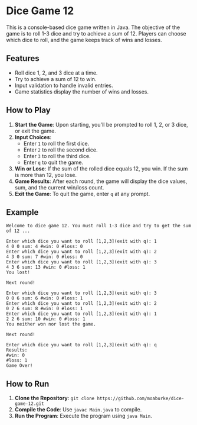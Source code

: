# Dice Game 12

This is a console-based dice game written in Java. The objective of the game is to roll 1-3 dice and try to achieve a sum of 12. Players can choose which dice to roll, and the game keeps track of wins and losses.

## Features

- Roll dice 1, 2, and 3 dice at a time.
- Try to achieve a sum of 12 to win.
- Input validation to handle invalid entries.
- Game statistics display the number of wins and losses.

## How to Play

1. **Start the Game**: Upon starting, you'll be prompted to roll 1, 2, or 3 dice, or exit the game.
2. **Input Choices**:
   - Enter `1` to roll the first dice.
   - Enter `2` to roll the second dice.
   - Enter `3` to roll the third dice.
   - Enter `q` to quit the game.
3. **Win or Lose**: If the sum of the rolled dice equals 12, you win. If the sum is more than 12, you lose.
4. **Game Results**: After each round, the game will display the dice values, sum, and the current win/loss count.
5. **Exit the Game**: To quit the game, enter `q` at any prompt.

## Example

```plaintext
Welcome to dice game 12. You must roll 1-3 dice and try to get the sum of 12 ...

Enter which dice you want to roll [1,2,3](exit with q): 1  
4 0 0 sum: 4 #win: 0 #loss: 0   
Enter which dice you want to roll [1,2,3](exit with q): 2  
4 3 0 sum: 7 #win: 0 #loss: 0   
Enter which dice you want to roll [1,2,3](exit with q): 3  
4 3 6 sum: 13 #win: 0 #loss: 1   
You lost!  

Next round!

Enter which dice you want to roll [1,2,3](exit with q): 3  
0 0 6 sum: 6 #win: 0 #loss: 1  
Enter which dice you want to roll [1,2,3](exit with q): 2  
0 2 6 sum: 8 #win: 0 #loss: 1  
Enter which dice you want to roll [1,2,3](exit with q): 1  
2 2 6 sum: 10 #win: 0 #loss: 1  
You neither won nor lost the game.  

Next round!

Enter which dice you want to roll [1,2,3](exit with q): q  
Results:  
#win: 0  
#loss: 1  
Game Over!
```

## How to Run

1. **Clone the Repository**: `git clone https://github.com/moaburke/dice-game-12.git`
2. **Compile the Code**: Use `javac Main.java` to compile.
3. **Run the Program**: Execute the program using `java Main`.
